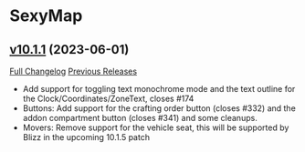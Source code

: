 # SexyMap

## [v10.1.1](https://github.com/funkydude/SexyMap/tree/v10.1.1) (2023-06-01)
[Full Changelog](https://github.com/funkydude/SexyMap/compare/v10.1.0...v10.1.1) [Previous Releases](https://github.com/funkydude/SexyMap/releases)

- Add support for toggling text monochrome mode and the text outline for the Clock/Coordinates/ZoneText, closes #174  
- Buttons: Add support for the crafting order button (closes #332) and the addon compartment button (closes #341) and some cleanups.  
- Movers: Remove support for the vehicle seat, this will be supported by Blizz in the upcoming 10.1.5 patch  
